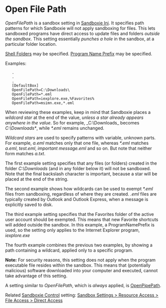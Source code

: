 # Open File Path

_OpenFilePath_ is a sandbox setting in [Sandboxie Ini](SandboxieIni.md). It specifies path patterns for which Sandboxie will not apply sandboxing for files. This lets sandboxed programs have direct access to update files and folders _outside the sandbox_. This setting essentially _punches a hole_ in the sandbox, at a particular folder location.

[Shell Folders](ShellFolders.md) may be specified. [Program Name Prefix](ProgramNamePrefix.md) may be specified.

Examples:
```
   .
   .
   .
   [DefaultBox]
   OpenFilePath=C:\Downloads\
   OpenFilePath=*.eml
   OpenFilePath=iexplore.exe,%Favorites%
   OpenFilePath=msimn.exe,*.eml
```

When reviewing these examples, keep in mind that Sandboxie places a _wildcard star_ at the end of the value, _unless a star already appears anywhere in the value_. So for example, _C:\Downloads\_ becomes _C:\Downloads\*_, while _*.eml_ remains unchanged.

_Wildcard stars_ are used to specify patterns with variable, unknown parts. For example, _a.eml_ matches only that one file, whereas _*.eml_ matches _a.eml_, _test.eml_, _important message.eml_ and so on. But note that neither form matches _a.txt_.

The first example setting specifies that any files (or folders) created in the folder _C:\Downloads_ (and in any folder below it) will not be sandboxed. Note that the final backslash character is important, because a star will be placed at the end of the string.

The second example shows how wildcards can be used to exempt _*.eml_ files from sandboxing, regardless of where they are created. _.eml_ files are typically created by Outlook and Outlook Express, when a message is explicitly saved to disk.

The third example setting specifies that the Favorites folder of the active user account should be exempted. This means that new Favorite shortcuts will added outside the sandbox. In this example, a ProgramNamePrefix is used, so the setting only applies to the Internet Explorer program, _iexplore.exe_

The fourth example combines the previous two examples, by showing a path containing a wildcard, applied only to a specific program.

**Note:** For security reasons, this setting does not apply when the program executable file resides within the sandbox. This means that (potentially malicious) software downloaded into your computer and executed, cannot take advantage of this setting.

A setting similar to _OpenFilePath_, which is _always_ applied, is [OpenPipePath](OpenPipePath.md).

Related [Sandboxie Control](SandboxieControl.md) setting: [Sandbox Settings > Resource Access > File Access > Direct Access](ResourceAccessSettings.md#file-access--direct-access)

